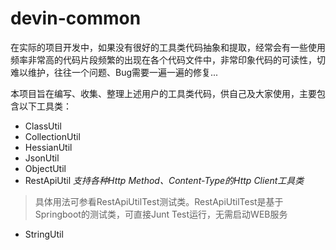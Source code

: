 # devin-common

在实际的项目开发中，如果没有很好的工具类代码抽象和提取，经常会有一些使用频率非常高的代码片段频繁的出现在各个代码文件中，非常印象代码的可读性，切难以维护，往往一个问题、Bug需要一遍一遍的修复...

本项目旨在编写、收集、整理上述用户的工具类代码，供自己及大家使用，主要包含以下工具类：
- ClassUtil
- CollectionUtil
- HessianUtil
- JsonUtil
- ObjectUtil
- RestApiUtil *支持各种Http Method、Content-Type的Http Client工具类*
>具体用法可参看RestApiUtilTest测试类。RestApiUtilTest是基于Springboot的测试类，可直接Junt Test运行，无需启动WEB服务
- StringUtil
